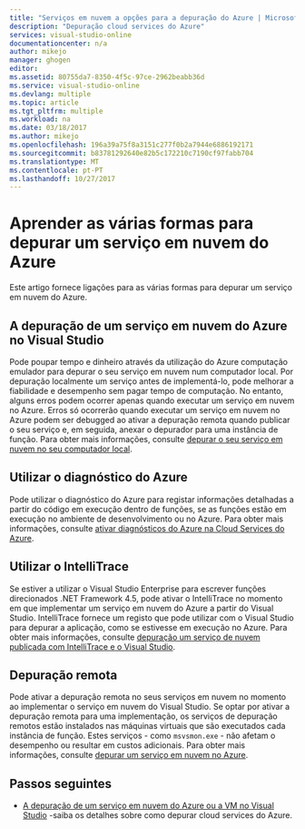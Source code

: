 ```yaml
---
title: "Serviços em nuvem a opções para a depuração do Azure | Microsoft Docs"
description: "Depuração cloud services do Azure"
services: visual-studio-online
documentationcenter: n/a
author: mikejo
manager: ghogen
editor: 
ms.assetid: 80755da7-8350-4f5c-97ce-2962beabb36d
ms.service: visual-studio-online
ms.devlang: multiple
ms.topic: article
ms.tgt_pltfrm: multiple
ms.workload: na
ms.date: 03/18/2017
ms.author: mikejo
ms.openlocfilehash: 196a39a75f8a3151c277f0b2a7944e6886192171
ms.sourcegitcommit: b83781292640e82b5c172210c7190cf97fabb704
ms.translationtype: MT
ms.contentlocale: pt-PT
ms.lasthandoff: 10/27/2017
---
```

# <a name="learn-the-various-ways-to-debug-an-azure-cloud-service"></a>Aprender as várias formas para depurar um serviço em nuvem do Azure
Este artigo fornece ligações para as várias formas para depurar um serviço em nuvem do Azure. 

## <a name="debugging-an-azure-cloud-service-in-visual-studio"></a>A depuração de um serviço em nuvem do Azure no Visual Studio
Pode poupar tempo e dinheiro através da utilização do Azure computação emulador para depurar o seu serviço em nuvem num computador local. Por depuração localmente um serviço antes de implementá-lo, pode melhorar a fiabilidade e desempenho sem pagar tempo de computação. No entanto, alguns erros podem ocorrer apenas quando executar um serviço em nuvem no Azure. Erros só ocorrerão quando executar um serviço em nuvem no Azure podem ser debugged ao ativar a depuração remota quando publicar o seu serviço e, em seguida, anexar o depurador para uma instância de função. Para obter mais informações, consulte [depurar o seu serviço em nuvem no seu computador local](vs-azure-tools-debug-cloud-services-virtual-machines.md#debug-your-cloud-service-on-your-local-computer).

## <a name="using-azure-diagnostics"></a>Utilizar o diagnóstico do Azure 
Pode utilizar o diagnóstico do Azure para registar informações detalhadas a partir do código em execução dentro de funções, se as funções estão em execução no ambiente de desenvolvimento ou no Azure. Para obter mais informações, consulte [ativar diagnósticos do Azure na Cloud Services do Azure](http://go.microsoft.com/fwlink/p/?LinkId=400450).

## <a name="using-intellitrace"></a>Utilizar o IntelliTrace 
Se estiver a utilizar o Visual Studio Enterprise para escrever funções direcionados .NET Framework 4.5, pode ativar o IntelliTrace no momento em que implementar um serviço em nuvem do Azure a partir do Visual Studio. IntelliTrace fornece um registo que pode utilizar com o Visual Studio para depurar a aplicação, como se estivesse em execução no Azure. Para obter mais informações, consulte [depuração um serviço de nuvem publicada com IntelliTrace e o Visual Studio](http://go.microsoft.com/fwlink/p/?LinkId=623016).

## <a name="remote-debugging"></a>Depuração remota 
Pode ativar a depuração remota no seus serviços em nuvem no momento ao implementar o serviço em nuvem do Visual Studio. Se optar por ativar a depuração remota para uma implementação, os serviços de depuração remotos estão instalados nas máquinas virtuais que são executados cada instância de função. Estes serviços - como `msvsmon.exe` - não afetam o desempenho ou resultar em custos adicionais. Para obter mais informações, consulte [depurar um serviço em nuvem no Azure](vs-azure-tools-debug-cloud-services-virtual-machines.md#debug-a-cloud-service-in-azure).

## <a name="next-steps"></a>Passos seguintes
- [A depuração de um serviço em nuvem do Azure ou a VM no Visual Studio](./vs-azure-tools-debug-cloud-services-virtual-machines.md) -saiba os detalhes sobre como depurar cloud services do Azure.